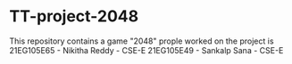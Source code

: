 # TT-project-2048
This repository contains a game "2048"
prople worked on the project is
21EG105E65 - Nikitha Reddy - CSE-E
21EG105E49 - Sankalp Sana - CSE-E
